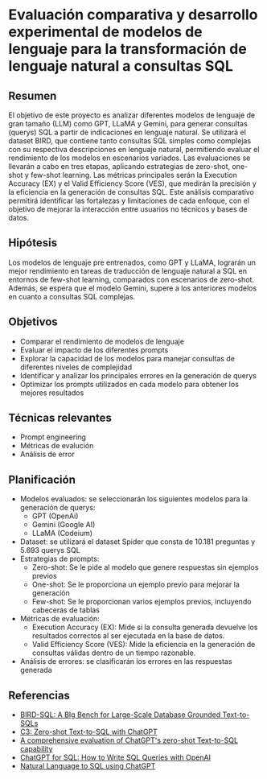 # Evaluación comparativa y desarrollo experimental de modelos de lenguaje para la transformación de lenguaje natural a consultas SQL

## Resumen
El objetivo de este proyecto es analizar diferentes modelos de lenguaje de gran tamaño (LLM) como GPT, LLaMA y Gemini, para generar consultas (querys) SQL a partir de indicaciones en lenguaje natural. Se utilizará el dataset BIRD, que contiene tanto consultas SQL simples como complejas con su respectiva descripciones en lenguaje natural, permitiendo evaluar el rendimiento de los modelos en escenarios variados. Las evaluaciones se llevarán a cabo en tres etapas, aplicando estrategias de zero-shot, one-shot y few-shot learning. Las métricas principales serán la Execution Accuracy (EX) y el Valid Efficiency Score (VES), que medirán la precisión y la eficiencia en la generación de consultas SQL. Este análisis comparativo permitirá identificar las fortalezas y limitaciones de cada enfoque, con el objetivo de mejorar la interacción entre usuarios no técnicos y bases de datos.

## Hipótesis
Los modelos de lenguaje pre entrenados, como GPT y LLaMA, lograrán un mejor rendimiento en tareas de traducción de lenguaje natural a SQL en entornos de few-shot learning, comparados con escenarios de zero-shot. Además, se espera que el modelo Gemini, supere a los anteriores modelos en cuanto a consultas SQL complejas.

## Objetivos 
- Comparar el rendimiento de modelos de lenguaje 
- Evaluar el impacto de los diferentes prompts 
- Explorar la capacidad de los modelos para manejar consultas de diferentes niveles de complejidad
- Identificar y analizar los principales errores en la generación de querys 
- Optimizar los prompts utilizados en cada modelo para obtener los mejores resultados

## Técnicas relevantes
- Prompt engineering
- Métricas de evalución
- Análisis de error

## Planificación 
- Modelos evaluados: se seleccionarán los siguientes modelos para la generación de querys: 
  - GPT (OpenAi)
  - Gemini (Google AI)
  - LLaMA (Codeium)
- Dataset: se utilizará el dataset Spider que consta de 10.181 preguntas y 5.693 querys SQL
- Estrategias de prompts:  
  - Zero-shot: Se le pide al modelo que genere respuestas sin ejemplos previos
  - One-shot: Se le proporciona un ejemplo previo para mejorar la generación
  - Few-shot: Se le proporcionan varios ejemplos previos, incluyendo cabeceras de tablas
- Métricas de evaluación: 
  - Execution Accuracy (EX): Mide si la consulta generada devuelve los resultados correctos al ser ejecutada en la base de datos.
  - Valid Efficiency Score (VES): Mide la eficiencia en la generación de consultas válidas dentro de un tiempo razonable.
- Análisis de errores: se clasificarán los errores en las respuestas generada


## Referencias
- [BIRD-SQL: A BIg Bench for Large-Scale Database Grounded Text-to-SQLs](https://bird-bench.github.io/)
- [C3: Zero-shot Text-to-SQL with ChatGPT](https://paperswithcode.com/paper/c3-zero-shot-text-to-sql-with-chatgpt)
- [A comprehensive evaluation of ChatGPT's zero-shot Text-to-SQL capability](https://paperswithcode.com/paper/a-comprehensive-evaluation-of-chatgpt-s-zero)
- [ChatGPT for SQL: How to Write SQL Queries with OpenAI](https://popsql.com/blog/chatgpt-for-sql)
- [Natural Language to SQL using ChatGPT](https://medium.com/@soumyansh/natural-language-to-sql-using-chatgpt-cb330d055180)
